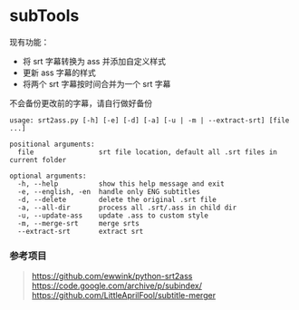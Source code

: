 ﻿# subTools

现有功能：

- 将 srt 字幕转换为 ass 并添加自定义样式
- 更新 ass 字幕的样式
- 将两个 srt 字幕按时间合并为一个 srt 字幕

不会备份更改前的字幕，请自行做好备份

```
usage: srt2ass.py [-h] [-e] [-d] [-a] [-u | -m | --extract-srt] [file ...]

positional arguments:
  file                srt file location, default all .srt files in current folder

optional arguments:
  -h, --help          show this help message and exit
  -e, --english, -en  handle only ENG subtitles
  -d, --delete        delete the original .srt file
  -a, --all-dir       process all .srt/.ass in child dir
  -u, --update-ass    update .ass to custom style
  -m, --merge-srt     merge srts
  --extract-srt       extract srt
```


### 参考项目
> https://github.com/ewwink/python-srt2ass
> https://code.google.com/archive/p/subindex/
> https://github.com/LittleAprilFool/subtitle-merger
